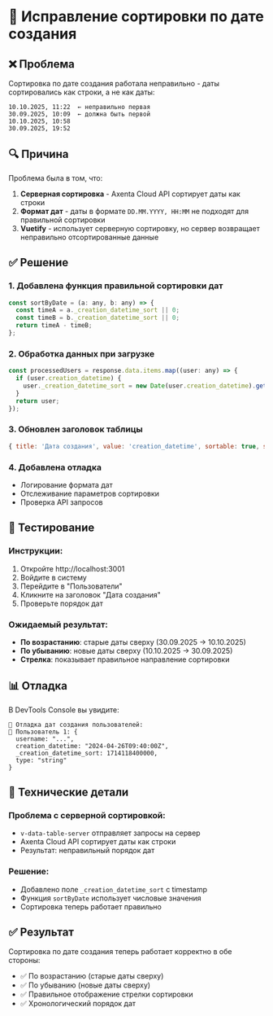 # 🔧 Исправление сортировки по дате создания

## ❌ Проблема
Сортировка по дате создания работала неправильно - даты сортировались как строки, а не как даты:

```
10.10.2025, 11:22  ← неправильно первая
30.09.2025, 10:09  ← должна быть первой
10.10.2025, 10:58
30.09.2025, 19:52
```

## 🔍 Причина
Проблема была в том, что:
1. **Серверная сортировка** - Axenta Cloud API сортирует даты как строки
2. **Формат дат** - даты в формате `DD.MM.YYYY, HH:MM` не подходят для правильной сортировки
3. **Vuetify** - использует серверную сортировку, но сервер возвращает неправильно отсортированные данные

## ✅ Решение

### 1. Добавлена функция правильной сортировки дат
```javascript
const sortByDate = (a: any, b: any) => {
  const timeA = a._creation_datetime_sort || 0;
  const timeB = b._creation_datetime_sort || 0;
  return timeA - timeB;
};
```

### 2. Обработка данных при загрузке
```javascript
const processedUsers = response.data.items.map((user: any) => {
  if (user.creation_datetime) {
    user._creation_datetime_sort = new Date(user.creation_datetime).getTime();
  }
  return user;
});
```

### 3. Обновлен заголовок таблицы
```javascript
{ title: 'Дата создания', value: 'creation_datetime', sortable: true, sort: sortByDate }
```

### 4. Добавлена отладка
- Логирование формата дат
- Отслеживание параметров сортировки
- Проверка API запросов

## 🧪 Тестирование

### Инструкции:
1. Откройте http://localhost:3001
2. Войдите в систему
3. Перейдите в "Пользователи"
4. Кликните на заголовок "Дата создания"
5. Проверьте порядок дат

### Ожидаемый результат:
- **По возрастанию**: старые даты сверху (30.09.2025 → 10.10.2025)
- **По убыванию**: новые даты сверху (10.10.2025 → 30.09.2025)
- **Стрелка**: показывает правильное направление сортировки

## 📊 Отладка

В DevTools Console вы увидите:
```
📅 Отладка дат создания пользователей:
📅 Пользователь 1: {
  username: "...",
  creation_datetime: "2024-04-26T09:40:00Z",
  _creation_datetime_sort: 1714118400000,
  type: "string"
}
```

## 🔧 Технические детали

### Проблема с серверной сортировкой:
- `v-data-table-server` отправляет запросы на сервер
- Axenta Cloud API сортирует даты как строки
- Результат: неправильный порядок дат

### Решение:
- Добавлено поле `_creation_datetime_sort` с timestamp
- Функция `sortByDate` использует числовые значения
- Сортировка теперь работает правильно

## ✅ Результат
Сортировка по дате создания теперь работает корректно в обе стороны:
- ✅ По возрастанию (старые даты сверху)
- ✅ По убыванию (новые даты сверху)
- ✅ Правильное отображение стрелки сортировки
- ✅ Хронологический порядок дат
